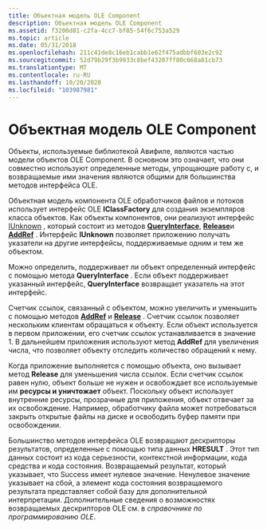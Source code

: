 ```yaml
---
title: Объектная модель OLE Component
description: Объектная модель OLE Component
ms.assetid: f3200d81-c2fa-4cc7-bf85-54f6c753a529
ms.topic: article
ms.date: 05/31/2018
ms.openlocfilehash: 211c41de8c16eb1cabb1e62f475adbbf603e2c92
ms.sourcegitcommit: 52d79b29f3b9933c8bef43207ff80c668a81cb73
ms.translationtype: MT
ms.contentlocale: ru-RU
ms.lasthandoff: 10/20/2020
ms.locfileid: "103987981"
---
```

# <a name="the-ole-component-object-model"></a>Объектная модель OLE Component

Объекты, используемые библиотекой Авифиле, являются частью модели объектов OLE Component. В основном это означает, что они совместно используют определенные методы, упрощающие работу с, и возвращаемые ими значения являются общими для большинства методов интерфейса OLE.

Объектная модель компонента OLE обработчиков файлов и потоков использует интерфейс OLE **IClassFactory** для создания экземпляров класса объектов. Как объекты компонентов, они реализуют интерфейс [IUnknown](/windows/win32/api/unknwn/nn-unknwn-iunknown) , который состоит из методов [**QueryInterface**](/windows/win32/api/unknwn/nf-unknwn-iunknown-queryinterface(refiid_void)), [**Release**](/windows/win32/api/unknwn/nf-unknwn-iunknown-release)и [**AddRef**](/windows/win32/api/unknwn/nf-unknwn-iunknown-addref) . Интерфейс **IUnknown** позволяет приложению получать указатели на другие интерфейсы, поддерживаемые одним и тем же объектом.

Можно определить, поддерживает ли объект определенный интерфейс с помощью метода **QueryInterface** . Если объект поддерживает указанный интерфейс, **QueryInterface** возвращает указатель на этот интерфейс.

Счетчик ссылок, связанный с объектом, можно увеличить и уменьшить с помощью методов [**AddRef**](/previous-versions//dd757100(v=vs.85)) и [**Release**](/previous-versions//dd757102(v=vs.85)) . Счетчик ссылок позволяет нескольким клиентам обращаться к объекту. Если объект используется в первом приложении, его счетчик ссылок устанавливается в значение 1. В дальнейшем приложения используют метод **AddRef** для увеличения числа, что позволяет объекту отследить количество обращений к нему.

Когда приложение выполняется с помощью объекта, оно вызывает метод **Release** для уменьшения числа ссылок. Если счетчик ссылок равен нулю, объект больше не нужен и освобождает все используемые им **ресурсы и уничтожает** объект. Поскольку объект использует внутренние ресурсы, прозрачные для приложения, объект отвечает за их освобождение. Например, обработчику файла может потребоваться закрыть открытые файлы на диске и освободить буфер памяти при освобождении.

Большинство методов интерфейса OLE возвращают дескрипторы результатов, определенные с помощью типа данных **HRESULT** . Этот тип данных состоит из кода серьезности, контекстной информации, кода средства и кода состояния. Возвращаемый результат, который указывает, что Success имеет нулевое значение. Ненулевое значение указывает на сбой, а элемент кода состояния возвращаемого результата представляет собой базу для дополнительной интерпретации. Дополнительные сведения о возможностях возвращаемых дескрипторов OLE см. в *справочнике по программированию OLE*.

 

 